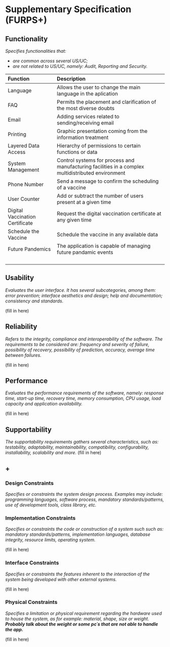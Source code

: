 # Supplementary Specification (FURPS+)

## Functionality

_Specifies functionalities that:_

- _are common across several US/UC;_
- _are not related to US/UC, namely: Audit, Reporting and Security._

| Function                             | Description                                                                                                                
|:-------------------------------------|:---------------------------------------------------------------------------------------------------|
| Language                             | Allows the user to change the main language in the aplication                                      |
| FAQ                                  | Permits the placement and clarification of the most diverse doubts                                 |
| Email                                | Adding services related to sending/receiving email                                                 |
| Printing                             | Graphic presentation coming from the information treatment                                         |
| Layered Data Access                  | Hierarchy of permissions to certain functions or data                                              |
| System Management                    | Control systems for process and manufacturing facilities in a complex multidistributed environment |
| Phone Number                         | Send a message to confirm the scheduling of a vaccine                                              |
| User Counter                         | Add or subtract the number of users present at a given time                                        |
| Digital Vaccination Certificate      | Request the digital vaccination certificate at any given time                                      |
| Schedule the Vaccine                 | Schedule the vaccine in any available data                                                         |
| Future Pandemics                     | The application is capable of managing future pandamic events                                      |
|                     |                                                                                                    |
|                                      |                                                                                                    |
|                                      |                                                                                                    |
|                                      |                                                                                                    |

## Usability 

_Evaluates the user interface. It has several subcategories,
among them: error prevention; interface aesthetics and design; help and
documentation; consistency and standards._


(fill in here)

## Reliability

_Refers to the integrity, compliance and interoperability of the software. The requirements to be considered are: frequency and severity of failure, possibility of recovery, possibility of prediction, accuracy, average time between failures._


(fill in here)

## Performance

_Evaluates the performance requirements of the software, namely: response time, start-up time, recovery time, memory consumption, CPU usage, load capacity and application availability._


(fill in here)

## Supportability
_The supportability requirements gathers several characteristics, such as:
testability, adaptability, maintainability, compatibility,
configurability, installability, scalability and more._
(fill in here)

## +

### Design Constraints

_Specifies or constraints the system design process. Examples may include: programming languages, software process, mandatory standards/patterns, use of development tools, class library, etc._

### Implementation Constraints

_Specifies or constraints the code or construction of a system such
such as: mandatory standards/patterns, implementation languages,
database integrity, resource limits, operating system._


(fill in here)


### Interface Constraints
_Specifies or constraints the features inherent to the interaction of the
system being developed with other external systems._


(fill in here)

### Physical Constraints

_Specifies a limitation or physical requirement regarding the hardware used to house the system, as for example: material, shape, size or weight._
_**Probably talk about the weight or some pc´s that are not able to handle the app.**_

(fill in here)